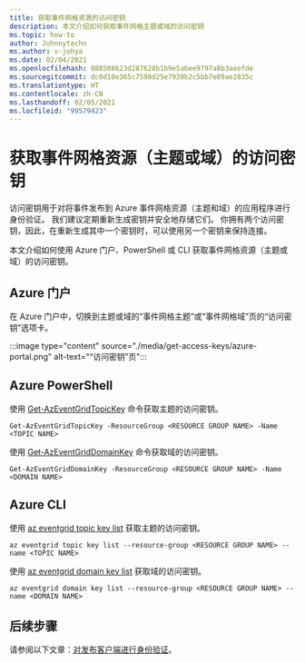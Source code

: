 ```yaml
---
title: 获取事件网格资源的访问密钥
description: 本文介绍如何获取事件网格主题或域的访问密钥
ms.topic: how-to
author: Johnnytechn
ms.author: v-johya
ms.date: 02/04/2021
ms.openlocfilehash: 088508623d287628b1b9e5a6ee9797a8b3aeefde
ms.sourcegitcommit: dc0d10e365c7598d25e7939b2c5bb7e09ae2835c
ms.translationtype: HT
ms.contentlocale: zh-CN
ms.lasthandoff: 02/05/2021
ms.locfileid: "99579423"
---
```

# <a name="get-access-keys-for-event-grid-resources-topics-or-domains"></a>获取事件网格资源（主题或域）的访问密钥
访问密钥用于对将事件发布到 Azure 事件网格资源（主题和域）的应用程序进行身份验证。 我们建议定期重新生成密钥并安全地存储它们。 你拥有两个访问密钥，因此，在重新生成其中一个密钥时，可以使用另一个密钥来保持连接。

本文介绍如何使用 Azure 门户、PowerShell 或 CLI 获取事件网格资源（主题或域）的访问密钥。 

## <a name="azure-portal"></a>Azure 门户
在 Azure 门户中，切换到主题或域的“事件网格主题”或“事件网格域”页的“访问密钥”选项卡。  

:::image type="content" source="./media/get-access-keys/azure-portal.png" alt-text="“访问密钥”页":::

## <a name="azure-powershell"></a>Azure PowerShell
使用 [Get-AzEventGridTopicKey](https://docs.microsoft.com/powershell/module/az.eventgrid/get-azeventgridtopickey) 命令获取主题的访问密钥。 

```azurepowershell
Get-AzEventGridTopicKey -ResourceGroup <RESOURCE GROUP NAME> -Name <TOPIC NAME>
```

使用 [Get-AzEventGridDomainKey](https://docs.microsoft.com/powershell/module/az.eventgrid/get-azeventgriddomainkey) 命令获取域的访问密钥。 

```azurepowershell
Get-AzEventGridDomainKey -ResourceGroup <RESOURCE GROUP NAME> -Name <DOMAIN NAME>
```

## <a name="azure-cli"></a>Azure CLI
使用 [az eventgrid topic key list](https://docs.microsoft.com/cli/azure/ext/eventgrid/eventgrid/topic/key?view=azure-cli-latest) 获取主题的访问密钥。 

```azurecli
az eventgrid topic key list --resource-group <RESOURCE GROUP NAME> --name <TOPIC NAME>
```

使用 [az eventgrid domain key list](https://docs.microsoft.com/cli/azure/ext/eventgrid/eventgrid/domain/key?view=azure-cli-latest) 获取域的访问密钥。 

```azurecli
az eventgrid domain key list --resource-group <RESOURCE GROUP NAME> --name <DOMAIN NAME>
```

## <a name="next-steps"></a>后续步骤
请参阅以下文章：[对发布客户端进行身份验证](security-authenticate-publishing-clients.md)。 

